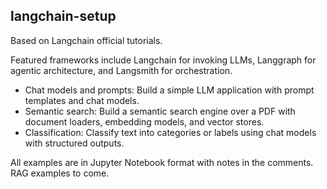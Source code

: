 ## langchain-setup

Based on Langchain official tutorials. 

Featured frameworks include Langchain for invoking LLMs, Langgraph for agentic architecture, and Langsmith for orchestration. 

- Chat models and prompts: Build a simple LLM application with prompt templates and chat models.
- Semantic search: Build a semantic search engine over a PDF with document loaders, embedding models, and vector stores.
- Classification: Classify text into categories or labels using chat models with structured outputs.


All examples are in Jupyter Notebook format with notes in the comments. RAG examples to come.
